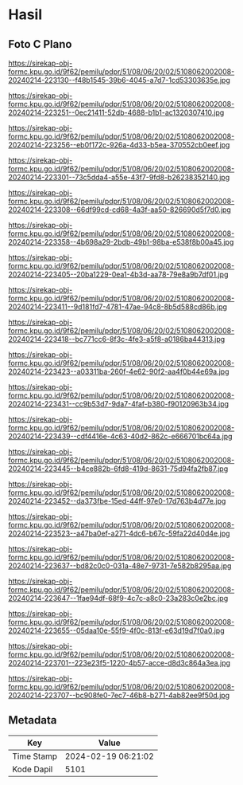 # Hasil

## Foto C Plano

https://sirekap-obj-formc.kpu.go.id/9f62/pemilu/pdpr/51/08/06/20/02/5108062002008-20240214-223130--f48b1545-39b6-4045-a7d7-1cd53303635e.jpg

https://sirekap-obj-formc.kpu.go.id/9f62/pemilu/pdpr/51/08/06/20/02/5108062002008-20240214-223251--0ec21411-52db-4688-b1b1-ac1320307410.jpg

https://sirekap-obj-formc.kpu.go.id/9f62/pemilu/pdpr/51/08/06/20/02/5108062002008-20240214-223256--eb0f172c-926a-4d33-b5ea-370552cb0eef.jpg

https://sirekap-obj-formc.kpu.go.id/9f62/pemilu/pdpr/51/08/06/20/02/5108062002008-20240214-223301--73c5dda4-a55e-43f7-9fd8-b26238352140.jpg

https://sirekap-obj-formc.kpu.go.id/9f62/pemilu/pdpr/51/08/06/20/02/5108062002008-20240214-223308--66df99cd-cd68-4a3f-aa50-826690d5f7d0.jpg

https://sirekap-obj-formc.kpu.go.id/9f62/pemilu/pdpr/51/08/06/20/02/5108062002008-20240214-223358--4b698a29-2bdb-49b1-98ba-e538f8b00a45.jpg

https://sirekap-obj-formc.kpu.go.id/9f62/pemilu/pdpr/51/08/06/20/02/5108062002008-20240214-223405--20ba1229-0ea1-4b3d-aa78-79e8a9b7df01.jpg

https://sirekap-obj-formc.kpu.go.id/9f62/pemilu/pdpr/51/08/06/20/02/5108062002008-20240214-223411--9d181fd7-4781-47ae-94c8-8b5d588cd86b.jpg

https://sirekap-obj-formc.kpu.go.id/9f62/pemilu/pdpr/51/08/06/20/02/5108062002008-20240214-223418--bc771cc6-8f3c-4fe3-a5f8-a0186ba44313.jpg

https://sirekap-obj-formc.kpu.go.id/9f62/pemilu/pdpr/51/08/06/20/02/5108062002008-20240214-223423--a03311ba-260f-4e62-90f2-aa4f0b44e69a.jpg

https://sirekap-obj-formc.kpu.go.id/9f62/pemilu/pdpr/51/08/06/20/02/5108062002008-20240214-223431--cc9b53d7-9da7-4faf-b380-f90120963b34.jpg

https://sirekap-obj-formc.kpu.go.id/9f62/pemilu/pdpr/51/08/06/20/02/5108062002008-20240214-223439--cdf4416e-4c63-40d2-862c-e666701bc64a.jpg

https://sirekap-obj-formc.kpu.go.id/9f62/pemilu/pdpr/51/08/06/20/02/5108062002008-20240214-223445--b4ce882b-6fd8-419d-8631-75d94fa2fb87.jpg

https://sirekap-obj-formc.kpu.go.id/9f62/pemilu/pdpr/51/08/06/20/02/5108062002008-20240214-223452--da373fbe-15ed-44ff-97e0-17d763b4d77e.jpg

https://sirekap-obj-formc.kpu.go.id/9f62/pemilu/pdpr/51/08/06/20/02/5108062002008-20240214-223523--a47ba0ef-a271-4dc6-b67c-59fa22d40d4e.jpg

https://sirekap-obj-formc.kpu.go.id/9f62/pemilu/pdpr/51/08/06/20/02/5108062002008-20240214-223637--bd82c0c0-031a-48e7-9731-7e582b8295aa.jpg

https://sirekap-obj-formc.kpu.go.id/9f62/pemilu/pdpr/51/08/06/20/02/5108062002008-20240214-223647--1fae94df-68f9-4c7c-a8c0-23a283c0e2bc.jpg

https://sirekap-obj-formc.kpu.go.id/9f62/pemilu/pdpr/51/08/06/20/02/5108062002008-20240214-223655--05daa10e-55f9-4f0c-813f-e63d19d7f0a0.jpg

https://sirekap-obj-formc.kpu.go.id/9f62/pemilu/pdpr/51/08/06/20/02/5108062002008-20240214-223701--223e23f5-1220-4b57-acce-d8d3c864a3ea.jpg

https://sirekap-obj-formc.kpu.go.id/9f62/pemilu/pdpr/51/08/06/20/02/5108062002008-20240214-223707--bc908fe0-7ec7-46b8-b271-4ab82ee9f50d.jpg


## Metadata

| Key        | Value               |
| ---------- | ------------------- |
| Time Stamp | 2024-02-19 06:21:02 |
| Kode Dapil | 5101                |



